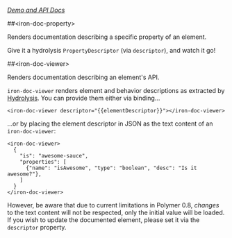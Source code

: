 
<!---

This README is automatically generated from the comments in these files:
iron-doc-property.html  iron-doc-viewer.html

Edit those files, and our readme bot will duplicate them over here!
Edit this file, and the bot will squash your changes :)

-->

_[Demo and API Docs](https://elements.polymer-project.org/elements/iron-doc-viewer)_


##&lt;iron-doc-property&gt;


Renders documentation describing a specific property of an element.

Give it a hydrolysis `PropertyDescriptor` (via `descriptor`), and watch it go!


##&lt;iron-doc-viewer&gt;


Renders documentation describing an element's API.

`iron-doc-viewer` renders element and behavior descriptions as extracted by
[Hydrolysis](https://github.com/PolymerLabs/hydrolysis). You can provide them
either via binding...

    <iron-doc-viewer descriptor="{{elementDescriptor}}"></iron-doc-viewer>

...or by placing the element descriptor in JSON as the text content of an
`iron-doc-viewer`:

    <iron-doc-viewer>
      {
        "is": "awesome-sauce",
        "properties": [
          {"name": "isAwesome", "type": "boolean", "desc": "Is it awesome?"},
        ]
      }
    </iron-doc-viewer>

However, be aware that due to current limitations in Polymer 0.8, _changes_ to
the text content will not be respected, only the initial value will be loaded.
If you wish to update the documented element, please set it via the `descriptor`
property.


